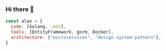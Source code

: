 ### Hi there 👋

```javascript
const alan = {
  code: [Golang, .net],
  tools: [EntityFramework, gorm, Docker],
  architecture: ["microservices", "design system pattern"],
}
```


<!--
**alan-muller-ar/alan-muller-ar** is a ✨ _special_ ✨ repository because its `README.md` (this file) appears on your GitHub profile.

Here are some ideas to get you started:

- 🔭 I’m currently working on ...
- 🌱 I’m currently learning ...
- 👯 I’m looking to collaborate on ...
- 🤔 I’m looking for help with ...
- 💬 Ask me about ...
- 📫 How to reach me: ...
- 😄 Pronouns: ...
- ⚡ Fun fact: ...
-->
